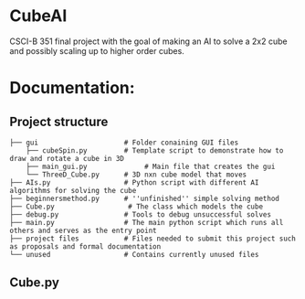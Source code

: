 # CubeAI
CSCI-B 351 final project with the goal of making an AI to solve a 2x2 cube and possibly scaling up to higher order cubes.

# Documentation:
## Project structure
```
├── gui                     # Folder conaining GUI files
    ├── cubeSpin.py         # Template script to demonstrate how to draw and rotate a cube in 3D
    ├── main_gui.py              # Main file that creates the gui
    └── ThreeD_Cube.py      # 3D nxn cube model that moves
├── AIs.py                  # Python script with different AI algorithms for solving the cube
├── beginnersmethod.py      # ''unfinished'' simple solving method
├── Cube.py                  # The class which models the cube
├── debug.py                # Tools to debug unsuccessful solves
├── main.py                 # The main python script which runs all others and serves as the entry point
├── project files           # Files needed to submit this project such as proposals and formal documentation
└── unused                  # Contains currently unused files
```

## Cube.py


